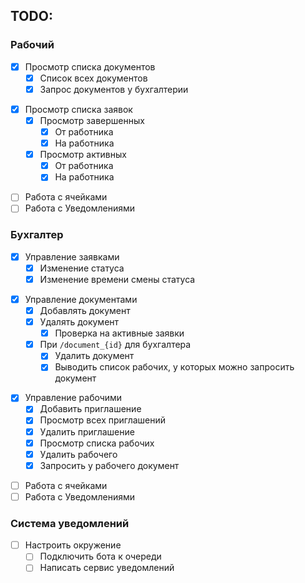 ## TODO:
### Рабочий
- [x] Просмотр списка документов
  + [x] Список всех документов
  + [x] Запрос документов у бухгалтерии
+ [x] Просмотр списка заявок
    + [x] Просмотр завершенных
      + [x] От работника
      + [x] На работника
    + [x] Просмотр активных
      + [x] От работника
      + [x] На работника
- [ ] Работа с ячейками
- [ ] Работа с Уведомлениями

### Бухгалтер
- [x] Управление заявками
  - [x] Изменение статуса
  - [x] Изменение времени смены статуса
+ [x] Управление документами
  + [x] Добавлять документ
  + [x] Удалять документ
    + [x] Проверка на активные заявки
  + [x] При `/document_{id}` для бухгалтера
    + [x] Удалить документ
    + [x] Выводить список рабочих, у которых можно запросить документ
- [x] Управление рабочими 
    + [x] Добавить приглашение
    + [x] Просмотр всех приглашений
    + [x] Удалить приглашение
    + [x] Просмотр списка рабочих
    + [x] Удалить рабочего
    + [x] Запросить у рабочего документ
+ [ ] Работа с ячейками
+ [ ] Работа с Уведомлениями

### Система уведомлений
- [ ] Настроить окружение
  + [ ] Подключить бота к очереди
  + [ ] Написать сервис уведомлений